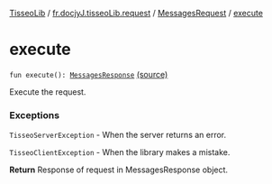 [TisseoLib](../../index.md) / [fr.docjyJ.tisseoLib.request](../index.md) / [MessagesRequest](index.md) / [execute](./execute.md)

# execute

`fun execute(): `[`MessagesResponse`](../../fr.docjy-j.tisseo-lib.response/-messages-response/index.md) [(source)](https://github.com/docjyJ/TisseoLib/tree/master/src/main/kotlin/fr/docjyJ/tisseoLib/request/MessagesRequest.kt#L36)

Execute the request.

### Exceptions

`TisseoServerException` - When the server returns an error.

`TisseoClientException` - When the library makes a mistake.

**Return**
Response of request in MessagesResponse object.

